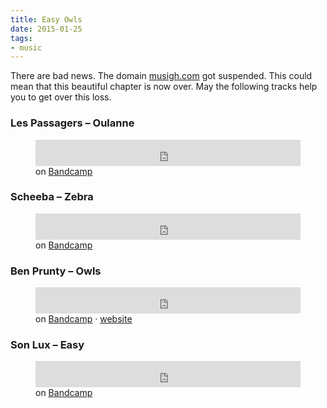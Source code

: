 ```yaml
---
title: Easy Owls
date: 2015-01-25
tags:
- music
---
```

There are bad news. The domain <a href="http://musigh.com">musigh.com</a> got suspended. This could mean that this beautiful chapter is now over. May the following tracks help you to get over this loss.

### Les Passagers – Oulanne

<figure>
  <iframe style="border: 0; width: 100%; height: 42px;" src="http://bandcamp.com/EmbeddedPlayer/album=1600847448/size=small/bgcol=ffffff/track=3497238414/transparent=true/" seamless><a href="http://souterraine.biz/album/les-passagers-mostla-tape">Les Passagers – Mostla Tape</a></iframe>
  <figcaption>on <a href="https://souterraine.biz/track/oulanne-2">Bandcamp</a></figcaption>
</figure>

### Scheeba – Zebra

<figure>
  <iframe style="border: 0; width: 100%; height: 42px;" src="https://bandcamp.com/EmbeddedPlayer/album=1969881413/size=small/bgcol=ffffff/track=2367981367/transparent=true/" seamless><a href="https://scheeba.bandcamp.com/album/queen-of-scheeba">Scheeba – Zebra</a></iframe>
  <figcaption>on <a href="https://scheeba.bandcamp.com/track/zebra">Bandcamp</a></figcaption>
</figure>

### Ben Prunty – Owls

<figure>
  <iframe style="border: 0; width: 100%; height: 42px;" src="https://bandcamp.com/EmbeddedPlayer/album=937213978/size=small/bgcol=ffffff/track=2179481739/transparent=true/" seamless><a href="http://benprunty.bandcamp.com/album/gravity-ghost-soundtrack">Ben Prunty – Owls</a></iframe>
  <figcaption>on <a href="https://benprunty.bandcamp.com/track/owls">Bandcamp</a> · <a href="https://benprunty.com/">website</a></figcaption>
</figure>

### Son Lux – Easy

<figure>
  <iframe style="border: 0; width: 100%; height: 42px;" src="https://bandcamp.com/EmbeddedPlayer/album=2715593272/size=small/bgcol=ffffff/track=1455678839/transparent=true/" seamless><a href="https://sonlux.bandcamp.com/album/lanterns">Son Lux – Easy</a></iframe>
  <figcaption>on <a href="http://music.sonluxmusic.com/track/easy">Bandcamp</a></figcaption>
</figure>
